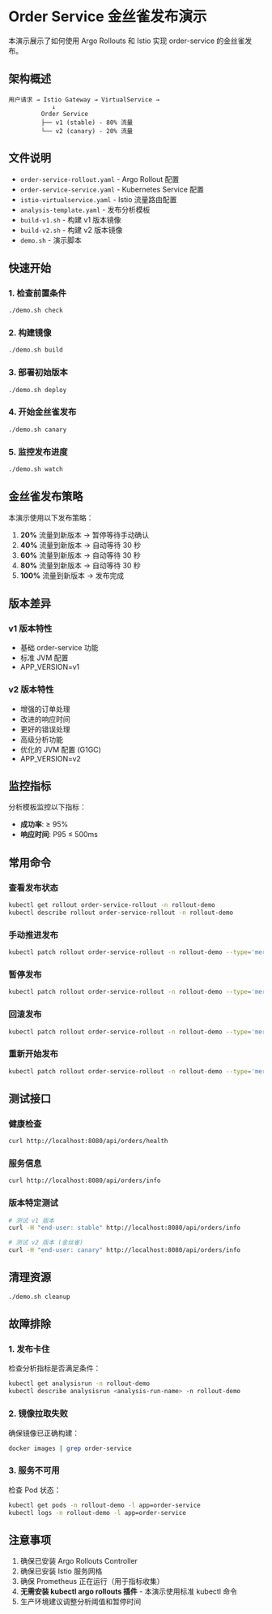 # Order Service 金丝雀发布演示

本演示展示了如何使用 Argo Rollouts 和 Istio 实现 order-service 的金丝雀发布。

## 架构概述

```
用户请求 → Istio Gateway → VirtualService → 
            ↓
         Order Service
         ├── v1 (stable) - 80% 流量
         └── v2 (canary) - 20% 流量
```

## 文件说明

- `order-service-rollout.yaml` - Argo Rollout 配置
- `order-service-service.yaml` - Kubernetes Service 配置
- `istio-virtualservice.yaml` - Istio 流量路由配置
- `analysis-template.yaml` - 发布分析模板
- `build-v1.sh` - 构建 v1 版本镜像
- `build-v2.sh` - 构建 v2 版本镜像
- `demo.sh` - 演示脚本

## 快速开始

### 1. 检查前置条件
```bash
./demo.sh check
```

### 2. 构建镜像
```bash
./demo.sh build
```

### 3. 部署初始版本
```bash
./demo.sh deploy
```

### 4. 开始金丝雀发布
```bash
./demo.sh canary
```

### 5. 监控发布进度
```bash
./demo.sh watch
```

## 金丝雀发布策略

本演示使用以下发布策略：

1. **20%** 流量到新版本 → 暂停等待手动确认
2. **40%** 流量到新版本 → 自动等待 30 秒
3. **60%** 流量到新版本 → 自动等待 30 秒
4. **80%** 流量到新版本 → 自动等待 30 秒
5. **100%** 流量到新版本 → 发布完成

## 版本差异

### v1 版本特性
- 基础 order-service 功能
- 标准 JVM 配置
- APP_VERSION=v1

### v2 版本特性
- 增强的订单处理
- 改进的响应时间
- 更好的错误处理
- 高级分析功能
- 优化的 JVM 配置 (G1GC)
- APP_VERSION=v2

## 监控指标

分析模板监控以下指标：
- **成功率**: ≥ 95%
- **响应时间**: P95 ≤ 500ms

## 常用命令

### 查看发布状态
```bash
kubectl get rollout order-service-rollout -n rollout-demo
kubectl describe rollout order-service-rollout -n rollout-demo
```

### 手动推进发布
```bash
kubectl patch rollout order-service-rollout -n rollout-demo --type='merge' -p='{"status":{"verifyingPreview":true}}'
```

### 暂停发布
```bash
kubectl patch rollout order-service-rollout -n rollout-demo --type='merge' -p='{"spec":{"paused":true}}'
```

### 回滚发布
```bash
kubectl patch rollout order-service-rollout -n rollout-demo --type='merge' -p='{"spec":{"template":{"spec":{"containers":[{"name":"order-service","image":"order-service:v1"}]}}}}'
```

### 重新开始发布
```bash
kubectl patch rollout order-service-rollout -n rollout-demo --type='merge' -p='{"spec":{"paused":false}}'
```

## 测试接口

### 健康检查
```bash
curl http://localhost:8080/api/orders/health
```

### 服务信息
```bash
curl http://localhost:8080/api/orders/info
```

### 版本特定测试
```bash
# 测试 v1 版本
curl -H "end-user: stable" http://localhost:8080/api/orders/info

# 测试 v2 版本 (金丝雀)
curl -H "end-user: canary" http://localhost:8080/api/orders/info
```

## 清理资源

```bash
./demo.sh cleanup
```

## 故障排除

### 1. 发布卡住
检查分析指标是否满足条件：
```bash
kubectl get analysisrun -n rollout-demo
kubectl describe analysisrun <analysis-run-name> -n rollout-demo
```

### 2. 镜像拉取失败
确保镜像已正确构建：
```bash
docker images | grep order-service
```

### 3. 服务不可用
检查 Pod 状态：
```bash
kubectl get pods -n rollout-demo -l app=order-service
kubectl logs -n rollout-demo -l app=order-service
```

## 注意事项

1. 确保已安装 Argo Rollouts Controller
2. 确保已安装 Istio 服务网格  
3. 确保 Prometheus 正在运行（用于指标收集）
4. **无需安装 kubectl argo rollouts 插件** - 本演示使用标准 kubectl 命令
5. 生产环境建议调整分析阈值和暂停时间 